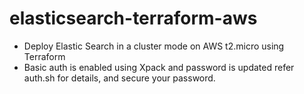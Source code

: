 # elasticsearch-terraform-aws

- Deploy Elastic Search in a cluster mode on AWS t2.micro using Terraform
- Basic auth is enabled using Xpack and password is updated refer auth.sh for details, and secure your password.